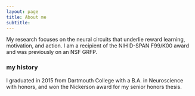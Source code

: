 ```yaml
---
layout: page
title: About me
subtitle: 
---
```


My research focuses on the neural circuits that underlie reward learning, motivation, and action. I am a recipient of the NIH D-SPAN F99/K00 award and was previously on an NSF GRFP.

### my history

I graduated in 2015 from Dartmouth College with a B.A. in Neuroscience with honors, and won the Nickerson award for my senior honors thesis. 
